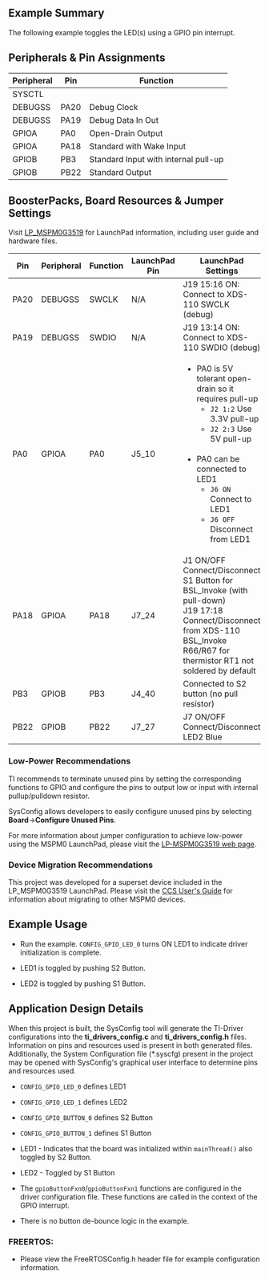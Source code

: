 ## Example Summary

The following example toggles the LED(s) using a GPIO pin interrupt.

## Peripherals & Pin Assignments

| Peripheral | Pin | Function |
| --- | --- | --- |
| SYSCTL |  |  |
| DEBUGSS | PA20 | Debug Clock |
| DEBUGSS | PA19 | Debug Data In Out |
| GPIOA | PA0 | Open-Drain Output |
| GPIOA | PA18 | Standard with Wake Input |
| GPIOB | PB3 | Standard Input with internal pull-up |
| GPIOB | PB22 | Standard Output |

## BoosterPacks, Board Resources & Jumper Settings

Visit [LP_MSPM0G3519](https://www.ti.com/tool/LP-MSPM0G3519) for LaunchPad information, including user guide and hardware files.

| Pin | Peripheral | Function | LaunchPad Pin | LaunchPad Settings |
| --- | --- | --- | --- | --- |
| PA20 | DEBUGSS | SWCLK | N/A | J19 15:16 ON: Connect to XDS-110 SWCLK (debug) |
| PA19 | DEBUGSS | SWDIO | N/A | J19 13:14 ON: Connect to XDS-110 SWDIO (debug) |
| PA0 | GPIOA | PA0 | J5_10 | <ul><li>PA0 is 5V tolerant open-drain so it requires pull-up<br><ul><li>`J2 1:2` Use 3.3V pull-up<br><li>`J2 2:3` Use 5V pull-up</ul><br><li>PA0 can be connected to LED1<br><ul><li>`J6 ON` Connect to LED1<br><li>`J6 OFF` Disconnect from LED1</ul></ul> |
| PA18 | GPIOA | PA18 | J7_24 | J1 ON/OFF Connect/Disconnect S1 Button for BSL_Invoke (with pull-down)<br>J19 17:18 Connect/Disconnect from XDS-110 BSL_Invoke<br>R66/R67 for thermistor RT1 not soldered by default |
| PB3 | GPIOB | PB3 | J4_40 | Connected to S2 button (no pull resistor) |
| PB22 | GPIOB | PB22 | J7_27 | J7 ON/OFF Connect/Disconnect LED2 Blue |

### Low-Power Recommendations

TI recommends to terminate unused pins by setting the corresponding functions to
GPIO and configure the pins to output low or input with internal
pullup/pulldown resistor.

SysConfig allows developers to easily configure unused pins by selecting **Board**→**Configure Unused Pins**.

For more information about jumper configuration to achieve low-power using the
MSPM0 LaunchPad, please visit the [LP-MSPM0G3519 web page](https://www.ti.com/tool/LP-MSPM0G3519).


### Device Migration Recommendations
This project was developed for a superset device included in the LP_MSPM0G3519 LaunchPad. Please
visit the [CCS User's Guide](https://software-dl.ti.com/msp430/esd/MSPM0-SDK/latest/docs/english/tools/ccs_ide_guide/doc_guide/doc_guide-srcs/ccs_ide_guide.html#non-sysconfig-compatible-project-migration)
for information about migrating to other MSPM0 devices.

## Example Usage

* Run the example. `CONFIG_GPIO_LED_0` turns ON LED1 to indicate driver
initialization is complete.

* LED1 is toggled by pushing S2 Button.
* LED2 is toggled by pushing S1 Button.

## Application Design Details

When this project is built, the SysConfig tool will generate the TI-Driver
configurations into the __ti_drivers_config.c__ and __ti_drivers_config.h__
files. Information on pins and resources used is present in both generated
files. Additionally, the System Configuration file (\*.syscfg) present in the
project may be opened with SysConfig's graphical user interface to determine
pins and resources used.
* `CONFIG_GPIO_LED_0` defines LED1
* `CONFIG_GPIO_LED_1` defines LED2
* `CONFIG_GPIO_BUTTON_0` defines S2 Button
* `CONFIG_GPIO_BUTTON_1` defines S1 Button
* LED1 - Indicates that the board was initialized within
`mainThread()` also toggled by S2 Button.
* LED2 - Toggled by S1 Button

* The `gpioButtonFxn0`/`gpioButtonFxn1` functions are configured in the driver configuration
file. These functions are called in the context of the GPIO interrupt.

* There is no button de-bounce logic in the example.

### FREERTOS:

* Please view the FreeRTOSConfig.h header file for example configuration information.
